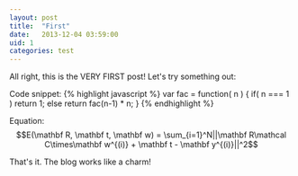 ```yaml
---
layout: post
title:  "First"
date:   2013-12-04 03:59:00
uid: 1
categories: test
---
```


All right, this is the VERY FIRST post! Let's try something out:

Code snippet:
{% highlight javascript %}
var fac = function( n ) {
    if( n === 1 ) return 1;
    else return fac(n-1) * n;
}
{% endhighlight %}

Equation:
$$E(\mathbf R, \mathbf t, \mathbf w) = \sum_{i=1}^N||\mathbf R\mathcal C\times\mathbf w^{(i)} + \mathbf t - \mathbf y^{(i)}||^2$$

That's it. The blog works like a charm!
